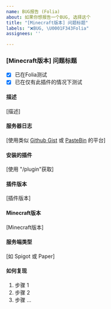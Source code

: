 ```yaml
---
name: BUG报告 (Folia)
about: 如果你想报告一个BUG, 选择这个
title: "[Minecraft版本] 问题标题"
labels: "❌BUG, \U0001F343Folia"
assignees: ''

---
```


### [Minecraft版本] 问题标题

- [x] 已在Folia测试
- [x] 已在仅有此插件的情况下测试
#### 描述

[描述]

#### 服务器日志

[使用类似 [Github Gist](https://gist.github.com/) 或 [PasteBin](https://pastebin.com/) 的平台]

#### 安装的插件
[使用 "/plugin"获取]

#### 插件版本
[插件版本]

#### Minecraft版本
[Minecraft版本]

#### 服务端类型
[如 Spigot 或 Paper]

#### 如何复现
1. 步骤 1
1. 步骤 2
1. 步骤 ...

